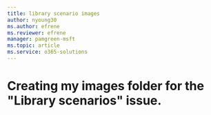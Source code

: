 ```yaml
---
title: library scenario images
author: nyoung30
ms.author: efrene
ms.reviewer: efrene
manager: pamgreen-msft
ms.topic: article
ms.service: o365-solutions
---
```

# Creating my images folder for the "Library scenarios" issue.
